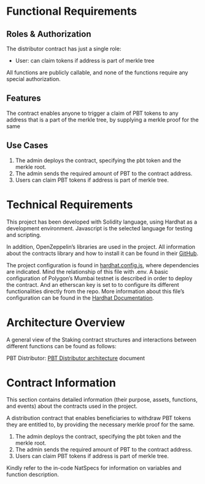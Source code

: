 # Functional Requirements
## Roles & Authorization
The distributor contract has just a single role:

* User: can claim tokens if address is part of merkle tree

All functions are publicly callable, and none of the functions require any special authorization.

## Features
The contract enables anyone to trigger a claim of PBT tokens to any address that is a part of the merkle tree, by supplying a merkle proof for the same

## Use Cases
1. The admin deploys the contract, specifying the pbt token and the merkle root.
2. The admin sends the required amount of PBT to the contract address.
3. Users can claim PBT tokens if address is part of merkle tree.

# Technical Requirements
This project has been developed with Solidity language, using Hardhat as a development environment. Javascript is the selected language for testing and scripting.

In addition, OpenZeppelin’s libraries are used in the project. All information about the contracts library and how to install it can be found in their [GitHub](https://github.com/OpenZeppelin/openzeppelin-contracts).

The project configuration is found in [hardhat.config.js](hardhat.config.js), where dependencies are indicated. Mind the relationship of this file with .env. A basic configuration of Polygon’s Mumbai testnet is described in order to deploy the contract. And an etherscan key is set to to configure its different functionalities directly from the repo. More information about this file’s configuration can be found in the [Hardhat Documentation](https://hardhat.org/hardhat-runner/docs/config).

# Architecture Overview
A general view of the Staking contract structures and interactions between different functions can be found as follows:

PBT Distributor: [PBT Distributor architecture](docs/PBT_Distributor_Architecture.svg) document

# Contract Information

This section contains detailed information (their purpose, assets, functions, and events) about the contracts used in the project.

A distribution contract that enables beneficiaries to withdraw PBT tokens they are entitled to, by providing the necessary merkle proof for the same.

1. The admin deploys the contract, specifying the pbt token and the merkle root.
2. The admin sends the required amount of PBT to the contract address.
3. Users can claim PBT tokens if address is part of merkle tree.

Kindly refer to the in-code NatSpecs for information on variables and function description.